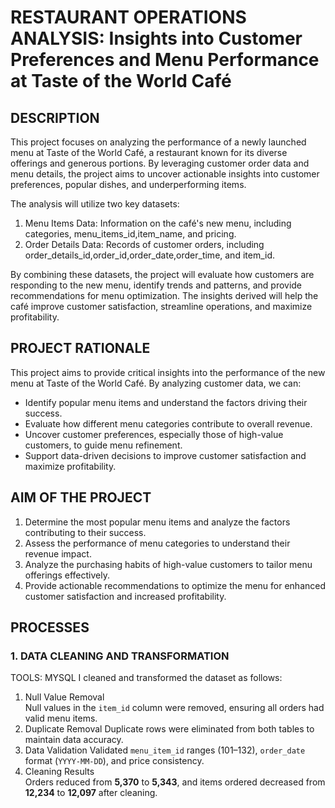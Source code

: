 # RESTAURANT OPERATIONS ANALYSIS: Insights into Customer Preferences and Menu Performance at Taste of the World Café

## DESCRIPTION  
This project focuses on analyzing the performance of a newly launched menu at Taste of the World Café, a restaurant known for its diverse offerings and generous portions. By leveraging customer order data and menu details, the project aims to uncover actionable insights into customer preferences, popular dishes, and underperforming items.  

The analysis will utilize two key datasets:  
1. Menu Items Data: Information on the café's new menu, including categories, menu_items_id,item_name, and pricing.  
2. Order Details Data: Records of customer orders, including order_details_id,order_id,order_date,order_time, and item_id. 

By combining these datasets, the project will evaluate how customers are responding to the new menu, identify trends and patterns, and provide recommendations for menu optimization. The insights derived will help the café improve customer satisfaction, streamline operations, and maximize profitability.  

## PROJECT RATIONALE 
This project aims to provide critical insights into the performance of the new menu at Taste of the World Café. By analyzing customer data, we can:  

- Identify popular menu items and understand the factors driving their success.  
- Evaluate how different menu categories contribute to overall revenue.  
- Uncover customer preferences, especially those of high-value customers, to guide menu refinement.  
- Support data-driven decisions to improve customer satisfaction and maximize profitability.

## AIM OF THE PROJECT  
1. Determine the most popular menu items and analyze the factors contributing to their success.  
2. Assess the performance of menu categories to understand their revenue impact.  
3. Analyze the purchasing habits of high-value customers to tailor menu offerings effectively.  
4. Provide actionable recommendations to optimize the menu for enhanced customer satisfaction and increased profitability. 

## PROCESSES
### 1. DATA CLEANING AND TRANSFORMATION
TOOLS: MYSQL
I cleaned and transformed the dataset as follows:
1. Null Value Removal  
   Null values in the `item_id` column were removed, ensuring all orders had valid menu items.
2. Duplicate Removal
   Duplicate rows were eliminated from both tables to maintain data accuracy.
3. Data Validation
   Validated `menu_item_id` ranges (101–132), `order_date` format (`YYYY-MM-DD`), and price consistency.
4. Cleaning Results  
   Orders reduced from **5,370** to **5,343**, and items ordered decreased from **12,234** to **12,097** after cleaning.


 
